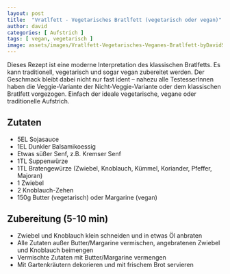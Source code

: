 ```yaml
---
layout: post
title:  "Vratlfett - Vegetarisches Bratlfett (vegetarisch oder vegan)"
author: david
categories: [ Aufstrich ]
tags: [ vegan, vegetarisch ]
image: assets/images/Vratlfett-Vegetarisches-Veganes-Bratlfett-byDavidSchellander.jpg
---
```


Dieses Rezept ist eine moderne Interpretation des klassischen Bratlfetts.
Es kann traditionell, vegetarisch und sogar vegan zubereitet werden. Der Geschmack bleibt dabei nicht nur fast ident – nahezu alle TestesserInnen haben die Veggie-Variante der Nicht-Veggie-Variante oder dem klassischen Bratlfett vorgezogen. Einfach der ideale vegetarische, vegane oder traditionelle Aufstrich.

## Zutaten 

- 5EL Sojasauce
- 1EL Dunkler Balsamikoessig
- Etwas süßer Senf, z.B. Kremser Senf
- 1TL Suppenwürze
- 1TL Bratengewürze (Zwiebel, Knoblauch, Kümmel, Koriander, Pfeffer, Majoran)
- 1 Zwiebel
- 2 Knoblauch-Zehen
- 150g Butter (vegetarisch) oder Margarine (vegan)

## Zubereitung (5-10 min)

- Zwiebel und Knoblauch klein schneiden und in etwas Öl anbraten
- Alle Zutaten außer Butter/Margarine vermischen, angebratenen Zwiebel und Knoblauch beimengen
- Vermischte Zutaten mit Butter/Margarine vermengen
- Mit Gartenkräutern dekorieren und mit frischem Brot servieren